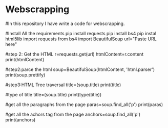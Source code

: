 # Webscrapping
#In this repository I have write a code for webscrapping.

#Install All the requirements
pip install requests
pip install bs4
pip instal html5lib
import requests
from bs4 import BeautifulSoup
url="Paste URL here"

#step 2: Get the HTML
r=requests.get(url)
htmlContent=r.content
print(htmlContent)

#step2:parce the html
soup=BeautifulSoup(htmlContent, 'html.parser')
print(soup.prettify)

#step3:HTML Tree traversal
title=(soup.title)
print(title)

#type of title
title=(soup.title)
print(type(title))

#get all the paragraphs from the page
paras=soup.find_all('p')
print(paras)

#get all the achors tag from the page
anchors=soup.find_all('p')
print(anchors)

